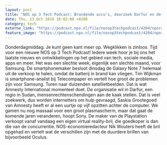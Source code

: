 ```yaml
---
layout: post
title: "NOS op 3 Tech Podcast: Brandende accu's, doorzoek Darfur en de Playstation-bril"
date: Thu, 13 Oct 2016 16:02:00 +0200
category: tech
externe_link: "https://podcast.npo.nl/file/nosop3techpodcast/4204/nporadio1_nosop3techpodcast_20161013_nos-op-3-tech-podcast-brandende-accu-s-doorzoek-darfur-en-de-playstation-bril.mp3"
feature_image: "https://podcast.npo.nl/file/nosop3techpodcast/4204/nporadio1_nosop3techpodcast_20161013_nos-op-3-tech-podcast-brandende-accu-s-doorzoek-darfur-en-de-playstation-bril.mp3"
---
```


Donderdagmiddag. Je kunt geen kant meer op. Wegklikken is zinloos. Tijd voor een nieuwe NOS op 3 Tech Podcast! Iedere week hoor je bij ons het laatste nieuws en ontwikkelingen op het gebied van tech, sociale media, apps en meer.
Het was een slechte week, eigenlijk een slechte maand, voor Samsung. De smartphonemaker besloot dinsdag de Galaxy Note 7 helemaal uit de verkoop te halen, omdat de batterij in brand kan vliegen. Tim Wijkman is smartphone-analist bij Telecompaper en vertelt hoe groot de problemen zijn voor Samsung.
Turen naar duizenden satellietbeelden. Dat is wat Amnesty International momenteel doet. De organisatie wil in Darfur, een regio in Sudan, mensenrechtenschendingen aan de kaak stellen. Dat is veel zoekwerk, dus worden internetters om hulp gevraagd, Saskia Grootegoed van Amnesty heeft er al een uurtje op vijf opzitten achter de computer.
We gamen nu nog massaal voor een groot plasmascherm, maar dat gaat de komende jaren veranderen, hoopt Sony. De maker van de Playstation verkoopt vanaf vandaag een eigen virtual reality-bril, die goedkoper is dan die van de concurrentie. NOS-economieredacteur Nik Wouters heeft de bril opgehad en vertelt wat de verschillen zijn met de duurdere brillen van bijvoorbeeld Oculus.<img src="http://feeds.feedburner.com/~r/nosop3-tech-podcast/~4/M7ZypXng9K0" height="1" width="1" alt=""/><img src="http://feeds.feedburner.com/~r/nosop3-tech-podcast/~4/M7ZypXng9K0" height="1" width="1" alt=""/>
